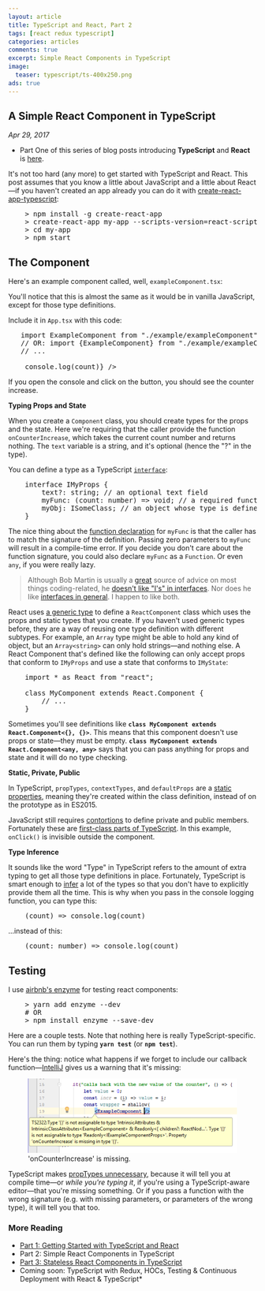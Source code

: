```yaml
---
layout: article
title: TypeScript and React, Part 2
tags: [react redux typescript]
categories: articles
comments: true
excerpt: Simple React Components in TypeScript
image:
  teaser: typescript/ts-400x250.png
ads: true
---
```


## A Simple React Component in TypeScript

*Apr 29, 2017*

* Part One of this series of blog posts introducing **TypeScript** and **React** is [here](/articles/getting-started-typescript-react/).

It's not too hard (any more) to get started with TypeScript and React.  This post assumes 
that you know a little about JavaScript and a little about React—if you haven't created 
an app already you can do it with [create-react-app-typescript](`https://github.com/wmonk/create-react-app-typescript`):

<pre>
    > npm install -g create-react-app
    > create-react-app my-app --scripts-version=react-scripts-ts    
    > cd my-app    
    > npm start    
</pre>

## The Component

Here's an example component called, well, `exampleComponent.tsx`: 
  
<script src="https://gist.github.com/mikebridge/b1d4f195dfa7b6fc8f0ae31682c8fcf8.js"></script>  

You'll notice that this is almost the same as it would be in vanilla JavaScript, except
for those type definitions.

Include it in `App.tsx` with this code:

<pre>
   import ExampleComponent from "./example/exampleComponent"; // use the "default" export
   // OR: import {ExampleComponent} from "./example/exampleComponent"; // use the explicit export
   // ...
   
   <ExampleComponent onCounterIncrease={(count) => console.log(count)} />
</pre>

If you open the console and click on the button, you should see the counter increase.

**Typing Props and State**  

When you create a `Component` class, you should create types for the props and the
state.  Here we're requiring that the caller provide the function `onCounterIncrease`, which takes the
current count number and returns nothing.  The `text` variable is a string, and it's
optional (hence the "?" in the type).

You can define a type as a TypeScript [`interface`](https://www.typescriptlang.org/docs/handbook/interfaces.html):

<pre>
    interface IMyProps {
        text?: string; // an optional text field
        myFunc: (count: number) => void; // a required function
        myObj: ISomeClass; // an object whose type is defined by the inteface ISomeClass
    }
</pre>
 
The nice thing about the [function declaration](https://www.typescriptlang.org/docs/handbook/functions.html#function-types) for `myFunc` 
is that the caller has to match the signature of the definition. Passing zero parameters to `myFunc` will result in a compile-time 
error.  If you decide you don't care about the function signature, you could also
declare `myFunc` as a `Function`.  Or even `any`, if you were really lazy.

> Although Bob Martin is usually a [great](https://www.amazon.ca/Clean-Code-Handbook-Software-Craftsmanship/dp/0132350882) source of advice on most things coding-related,
> he [doesn't like "I's" in interfaces](http://stackoverflow.com/questions/5816951/prefixing-interfaces-with-i#answer-5817904).  Nor
> does he like [interfaces in general](http://blog.cleancoder.com/uncle-bob/2015/01/08/InterfaceConsideredHarmful.html).  I
> happen to like both.

React uses [a generic type](https://www.typescriptlang.org/docs/handbook/generics.html) to
define a `ReactComponent` class which uses the props and static types that you create.  If you haven't
used generic types before, they are a way of reusing one type definition with different 
subtypes. For example, an `Array` type might be able to hold any kind of object, but 
an `Array<string>` can only hold strings—and nothing else.  A React Component 
that's defined like the following can only accept props that conform to `IMyProps` and use a state that 
conforms to `IMyState`:

<pre>
    import * as React from "react";
    
    class MyComponent extends React.Component<IMyProps, IMyState> {
        // ...
    }    
</pre>
        
Sometimes you'll see definitions like **`class MyComponent extends React.Component<{}, {}>`**. This
means that this component doesn't use props or state—they must be empty.  **`class MyComponent extends React.Component<any, any>`** says
that you can pass anything for props and state and it will do no type checking.
                
**Static, Private, Public**

In TypeScript, `propTypes`, `contextTypes`, and `defaultProps` are a [static properties](https://www.typescriptlang.org/docs/handbook/classes.html#static-properties),
meaning they're created within the class definition, instead of on the prototype as in ES2015.

JavaScript still requires [contortions](http://javascript.crockford.com/private.html) to define
private and public members.  Fortunately these are [first-class parts of TypeScript](https://www.typescriptlang.org/docs/handbook/classes.html#public-private-and-protected-modifiers).  In
  this example, `onClick()` is invisible outside the component.

**Type Inference**

It sounds like the word "Type" in TypeScript refers to the amount of extra typing to get all those
 type definitions in place.  Fortunately, TypeScript is smart enough to [infer](https://www.typescriptlang.org/docs/handbook/type-inference.html) a lot
 of the types so that you don't have to explicitly provide them all the time.  This is why when you pass
 in the console logging function, you can type this:
 
<pre>
    (count) => console.log(count)
</pre>
     
...instead of this:

<pre>
    (count: number) => console.log(count)
</pre>

## Testing

I use [airbnb's enzyme](https://github.com/airbnb/enzyme) for testing react components:

<pre>
    > yarn add enzyme --dev 
    # OR
    > npm install enzyme --save-dev
</pre>

Here are a couple tests.  Note that nothing here is really TypeScript-specific.  You can run them by typing **`yarn test`** (or **`npm test`**). 

<script src="https://gist.github.com/mikebridge/ae7dafd955f2f3e206d9648a99649c82.js"></script>

Here's the thing: notice what happens if we forget to include our callback function—[IntelliJ](https://www.jetbrains.com/idea/) gives us a warning that
it's missing:

<figure>
 	<img src="/images/typescript/error.png">
 	<figcaption>'onCounterIncrease' is missing.</figcaption>
</figure>

TypeScript makes [propTypes unnecessary](https://facebook.github.io/react/docs/typechecking-with-proptypes.html), because
it will tell you at compile time—or *while you're typing it*, if you're using a TypeScript-aware editor—that you're missing something.  Or if you pass a function with the wrong signature (e.g.
with missing parameters, or parameters of the wrong type), it will tell you that too.

### More Reading

* <a href="/articles/getting-started-typescript-react">Part 1: Getting Started with TypeScript and React</a>
* Part 2: Simple React Components in TypeScript
* <a href="/articles/getting-started-typescript-react-3">Part 3: Stateless React Components in TypeScript</a>
* Coming soon: TypeScript with Redux, HOCs, Testing & Continuous Deployment with React & TypeScript*

